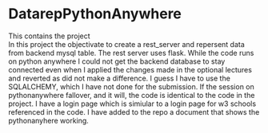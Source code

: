 # DatarepPythonAnywhere
This contains the project 	
In this project the objectivate to create a rest_server and repersent data from backend mysql table. 
The rest server uses flask.
While the code runs on python anywhere I could not get the backend database to stay connected even when I applied the changes made in the optional lectures and reverted as did not make a difference. I guess I have to use the SQLALCHEMY, which I have not done for the submission. If the session on pythonanywhere fallover, and it will, the code is identical to the code in the project.
I have a login page which is simiular to a login page for w3 schools referenced in the code. I have added to the repo a document that shows the pythonanyhere working. 


